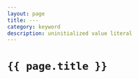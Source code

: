 ```yaml
---
layout: page
title: ---
category: keyword
description: uninitialized value literal
---
```


# `{{ page.title }}`
